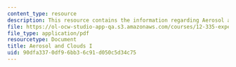 ```yaml
---
content_type: resource
description: This resource contains the information regarding Aerosol and Clouds I.
file: https://ol-ocw-studio-app-qa.s3.amazonaws.com/courses/12-335-experimental-atmospheric-chemistry-fall-2014/90dfa3370df96bb36c91d050c5d34c75_MIT12_335F14_Lecture3_1.pdf
file_type: application/pdf
resourcetype: Document
title: Aerosol and Clouds I
uid: 90dfa337-0df9-6bb3-6c91-d050c5d34c75
---
```

